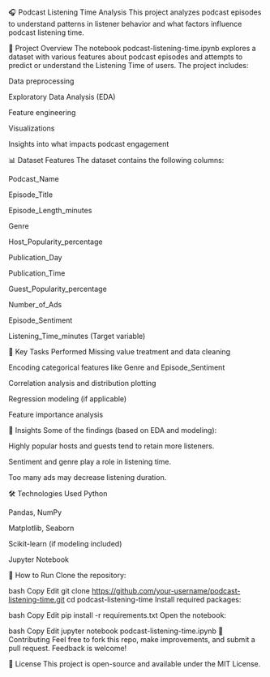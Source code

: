 🎧 Podcast Listening Time Analysis
This project analyzes podcast episodes to understand patterns in listener behavior and what factors influence podcast listening time.

📂 Project Overview
The notebook podcast-listening-time.ipynb explores a dataset with various features about podcast episodes and attempts to predict or understand the Listening Time of users. The project includes:

Data preprocessing

Exploratory Data Analysis (EDA)

Feature engineering

Visualizations

Insights into what impacts podcast engagement

📊 Dataset Features
The dataset contains the following columns:

Podcast_Name

Episode_Title

Episode_Length_minutes

Genre

Host_Popularity_percentage

Publication_Day

Publication_Time

Guest_Popularity_percentage

Number_of_Ads

Episode_Sentiment

Listening_Time_minutes (Target variable)

🧪 Key Tasks Performed
Missing value treatment and data cleaning

Encoding categorical features like Genre and Episode_Sentiment

Correlation analysis and distribution plotting

Regression modeling (if applicable)

Feature importance analysis

📌 Insights
Some of the findings (based on EDA and modeling):

Highly popular hosts and guests tend to retain more listeners.

Sentiment and genre play a role in listening time.

Too many ads may decrease listening duration.

🛠️ Technologies Used
Python

Pandas, NumPy

Matplotlib, Seaborn

Scikit-learn (if modeling included)

Jupyter Notebook

🚀 How to Run
Clone the repository:

bash
Copy
Edit
git clone https://github.com/your-username/podcast-listening-time.git
cd podcast-listening-time
Install required packages:

bash
Copy
Edit
pip install -r requirements.txt
Open the notebook:

bash
Copy
Edit
jupyter notebook podcast-listening-time.ipynb
🤝 Contributing
Feel free to fork this repo, make improvements, and submit a pull request. Feedback is welcome!

📄 License
This project is open-source and available under the MIT License.
